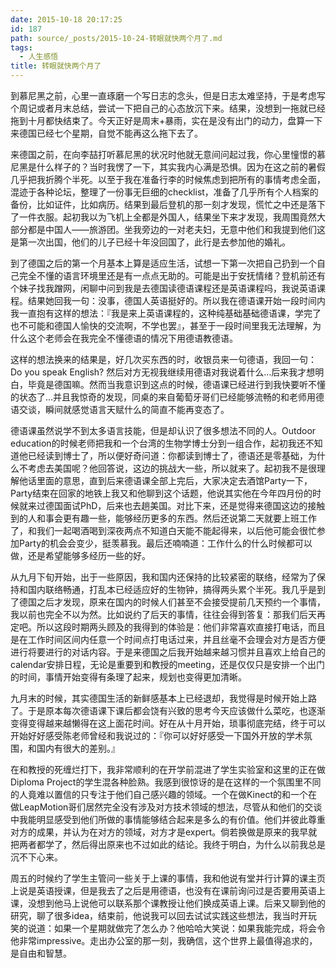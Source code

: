 ```yaml
---
date: 2015-10-18 20:17:25
id: 187
path: source/_posts/2015-10-24-转眼就快两个月了.md
tags:
  - 人生感悟
title: 转眼就快两个月了
---
```


到慕尼黑之前，心里一直琢磨一个写日志的念头，但是日志太难坚持，于是考虑写个周记或者月末总结，尝试一下把自己的心态放沉下来。结果，没想到一拖就已经拖到十月都快结束了。今天正好是周末+暴雨，实在是没有出门的动力，盘算一下来德国已经七个星期，自觉不能再这么拖下去了。

<!-- more -->

来德国之前，在向李喆打听慕尼黑的状况时他就无意间问起过我，你心里憧憬的慕尼黑是什么样子的？当时我愣了一下，其实我内心满是恐惧。因为在这之前的暑假几乎把我折腾个半死。以至于我在准备行李的时候焦虑到把所有的事情考虑全面，混迹于各种论坛，整理了一份事无巨细的checklist，准备了几乎所有个人档案的备份，比如证件，比如病历。结果到最后登机的那一刻才发现，慌忙之中还是落下了一件衣服。起初我以为飞机上全都是外国人，结果坐下来才发现，我周围竟然大部分都是中国人——旅游团。坐我旁边的一对老夫妇，无意中他们和我提到他们这是第一次出国，他们的儿子已经十年没回国了，此行是去参加他的婚礼。

到了德国之后的第一个月基本上算是适应生活，试想一下第一次把自己扔到一个自己完全不懂的语言环境里还是有一点点无助的。可能是出于安抚情绪？登机前还有个妹子找我蹭网，闲聊中问到我是去德国读德语课程还是英语课程吗，我说英语课程。结果她回我一句：没事，德国人英语挺好的。所以我在德语课开始一段时间内我一直抱有这样的想法：『我是来上英语课程的，这种纯基础基础德语课，学完了也不可能和德国人愉快的交流啊，不学也罢』，甚至于一段时间里我无法理解，为什么这个老师会在我完全不懂德语的情况下用德语教德语。

这样的想法换来的结果是，好几次买东西的时，收银员来一句德语，我回一句：Do you speak English? 然后对方无视我继续用德语对我说着什么…后来我才想明白，毕竟是德国嘛。然而当我意识到这点的时候，德语课已经进行到我快要听不懂的状态了…并且我惊奇的发现，同桌的来自葡萄牙哥们已经能够流畅的和老师用德语交谈，瞬间就感觉语言天赋什么的简直不能再变态了。

德语课虽然说学不到太多语言技能，但是却认识了很多想法不同的人。Outdoor education的时候老师把我和一个台湾的生物学博士分到一组合作，起初我还不知道他已经读到博士了，所以便好奇问道：你都读到博士了，德语还是零基础，为什么不考虑去美国呢？他回答说，这边的挑战大一些，所以就来了。起初我不是很理解他话里面的意思，直到后来德语课全部上完后，大家决定去酒馆Party一下，Party结束在回家的地铁上我又和他聊到这个话题，他说其实他在今年四月份的时候就来过德国面试PhD，后来也去趟美国。对比下来，还是觉得来德国这边的接触到的人和事会更有趣一些，能够经历更多的东西。然后还说第二天就要上班工作了，和我们一起喝酒喝到深夜两点不知道白天能不能起得来，以后他可能会很忙参加Party的机会会变少，挺羡慕我。最后还喃喃道：工作什么的什么时候都可以做，还是希望能够多经历一些的好。

从九月下旬开始，出于一些原因，我和国内还保持的比较紧密的联络，经常为了保持和国内联络畅通，打乱本已经适应好的生物钟，搞得两头累个半死。我几乎是到了德国之后才发现，原来在国内的时候人们甚至不会接受提前几天预约一个事情，我以前也完全不以为然。比如说约了后天的事情，往往会得到答复：那我们后天再定吧。所以这段时期两头顾及的我得到的体验是：他们非常喜欢直接打电话，而且是在工作时间区间内任意一个时间点打电话过来，并且丝毫不会理会对方是否方便进行将要进行的对话内容。于是来德国之后我开始越来越习惯并且喜欢上给自己的calendar安排日程，无论是重要到和教授的meeting，还是仅仅只是安排一个出门的时间，事情开始变得有条理了起来，规划也变得更加清晰。

九月末的时候，其实德国生活的新鲜感基本上已经退却，我觉得是时候开始上路了。于是原本每次德语课下课后都会饶有兴致的思考今天应该做什么菜吃，也逐渐变得变得越来越懒得在这上面花时间。好在从十月开始，琐事彻底完结，终于可以开始好好感受陈老师曾经和我说过的：『你可以好好感受一下国外开放的学术氛围，和国内有很大的差别。』

在和教授的死缠烂打下，我非常顺利的在开学前混进了学生实验室和这里的正在做Diploma Project的学生混各种脸熟。我感到很惊讶的是在这样的一个氛围里不同的人竟难以置信的只专注于他们自己感兴趣的领域。一个在做Kinect的和一个在做LeapMotion哥们居然完全没有涉及对方技术领域的想法，尽管从和他们的交谈中我能明显感受到他们所做的事情能够结合起来是多么的有价值。他们并彼此尊重对方的成果，并认为在对方的领域，对方才是expert。倘若换做是原来的我早就把两者都学了，然后得出原来也不过如此的结论。我终于明白，为什么以前我总是沉不下心来。

周五的时候约了学生主管问一些关于上课的事情，我和他说有堂并行计算的课主页上说是英语授课，但是我去了之后是用德语，也没有在课前询问过是否要用英语上课，没想到他马上说他可以联系那个课教授让他们换成英语上课。后来又聊到他的研究，聊了很多idea，结束前，他说我可以回去试试实践这些想法，我当时开玩笑的说道：如果一个星期就做完了怎么办？他哈哈大笑说：如果我能完成，将会令他非常impressive。走出办公室的那一刻，我确信，这个世界上最值得追求的，是自由和智慧。 